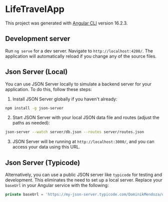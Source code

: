# LifeTravelApp

This project was generated with [Angular CLI](https://github.com/angular/angular-cli) version 16.2.3.

## Development server

Run `ng serve` for a dev server. Navigate to `http://localhost:4200/`. The application will automatically reload if you change any of the source files.

## Json Server (Local)

You can use JSON Server locally to simulate a backend server for your application. To do this, follow these steps:

1. Install JSON Server globally if you haven't already:

```sh
npm install -g json-server
```

2. Start JSON Server with your local JSON data file and routes (adjust the paths as needed):

```sh
json-server --watch server/db.json --routes server/routes.json
```

3. JSON Server will be running at `http://localhost:3000/`, and you can access your data using this URL.

## Json Server (Typicode)

Alternatively, you can use a public JSON server like `typicode` for testing and development. This eliminates the need to set up a local server. Replace your `baseUrl` in your Angular service with the following:

```typescript
private baseUrl = 'https://my-json-server.typicode.com/DominikMendoza/data/';
```
